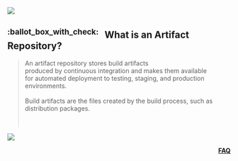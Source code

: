 ![](https://via.placeholder.com/1024x1.png/0078D7/0078D7/text=+)<!--1px blue line-->
<!-- What is an Artifact Repository? -->
<h2><sup>:ballot_box_with_check:&ensp;</sup>
  What is an Artifact Repository?
</h2>
<blockquote>
<span><!-- leave the next line blank -->

An artifact repository stores build artifacts  
produced by continuous integration and makes them available  
for automated deployment to testing, staging, and production environments.  
<br/>
Build artifacts are the files created by the build process, such as distribution packages.  
</span>
  <br/><br/>
</blockquote>

![](https://via.placeholder.com/1024x1.png/0078D7/0078D7/text=+)<!--1px blue line-->
<p align="right"><a href="/../../#--------------questionfaq----------"><b>FAQ</b></a></p>
